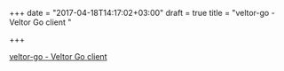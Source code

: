 +++
date = "2017-04-18T14:17:02+03:00"
draft = true
title = "veltor-go - Veltor Go client "

+++

<p><a href="https://t.co/r4fS9hcN7b">veltor-go - Veltor Go client </a></p>